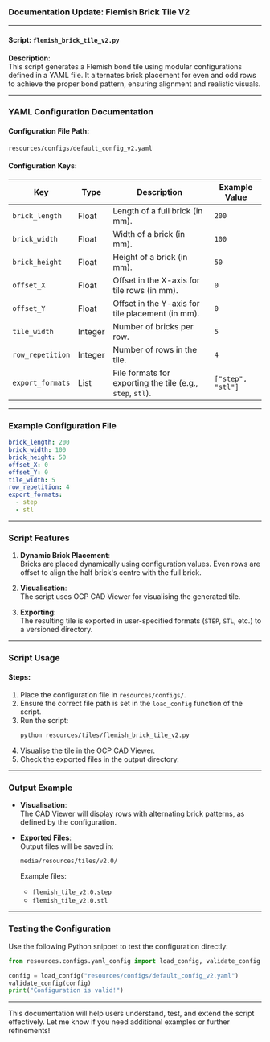### Documentation Update: Flemish Brick Tile V2

---

#### **Script: `flemish_brick_tile_v2.py`**
**Description**:  
This script generates a Flemish bond tile using modular configurations defined in a YAML file. It alternates brick placement for even and odd rows to achieve the proper bond pattern, ensuring alignment and realistic visuals. 

---

### **YAML Configuration Documentation**

#### **Configuration File Path**:  
`resources/configs/default_config_v2.yaml`

#### **Configuration Keys**:
| Key               | Type   | Description                                                | Example Value |
|--------------------|--------|------------------------------------------------------------|---------------|
| `brick_length`     | Float  | Length of a full brick (in mm).                            | `200`         |
| `brick_width`      | Float  | Width of a brick (in mm).                                  | `100`         |
| `brick_height`     | Float  | Height of a brick (in mm).                                 | `50`          |
| `offset_X`         | Float  | Offset in the X-axis for tile rows (in mm).                | `0`           |
| `offset_Y`         | Float  | Offset in the Y-axis for tile placement (in mm).           | `0`           |
| `tile_width`       | Integer| Number of bricks per row.                                  | `5`           |
| `row_repetition`   | Integer| Number of rows in the tile.                                | `4`           |
| `export_formats`   | List   | File formats for exporting the tile (e.g., `step`, `stl`). | `["step", "stl"]` |

---

### **Example Configuration File**

```yaml
brick_length: 200
brick_width: 100
brick_height: 50
offset_X: 0
offset_Y: 0
tile_width: 5
row_repetition: 4
export_formats:
  - step
  - stl
```

---

### **Script Features**

1. **Dynamic Brick Placement**:  
   Bricks are placed dynamically using configuration values. Even rows are offset to align the half brick's centre with the full brick.

2. **Visualisation**:  
   The script uses OCP CAD Viewer for visualising the generated tile.

3. **Exporting**:  
   The resulting tile is exported in user-specified formats (`STEP`, `STL`, etc.) to a versioned directory.

---

### **Script Usage**

#### **Steps**:
1. Place the configuration file in `resources/configs/`.
2. Ensure the correct file path is set in the `load_config` function of the script.
3. Run the script:
   ```bash
   python resources/tiles/flemish_brick_tile_v2.py
   ```
4. Visualise the tile in the OCP CAD Viewer.
5. Check the exported files in the output directory.

---

### **Output Example**

- **Visualisation**:  
  The CAD Viewer will display rows with alternating brick patterns, as defined by the configuration.

- **Exported Files**:  
  Output files will be saved in:
  ```
  media/resources/tiles/v2.0/
  ```
  Example files:
  - `flemish_tile_v2.0.step`
  - `flemish_tile_v2.0.stl`

---

### **Testing the Configuration**

Use the following Python snippet to test the configuration directly:

```python
from resources.configs.yaml_config import load_config, validate_config

config = load_config("resources/configs/default_config_v2.yaml")
validate_config(config)
print("Configuration is valid!")
```

---

This documentation will help users understand, test, and extend the script effectively. Let me know if you need additional examples or further refinements!